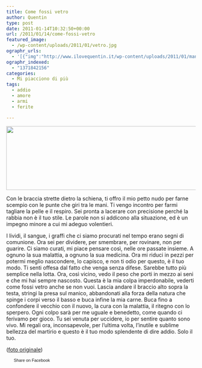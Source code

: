 ```yaml
---
title: Come fossi vetro
author: Quentin
type: post
date: 2011-01-14T10:32:50+00:00
url: /2011/01/14/come-fossi-vetro
featured_image:
  - /wp-content/uploads/2011/01/vetro.jpg
ographr_urls:
  - '[{"img":"http://www.ilovequentin.it/wp-content/uploads/2011/01/mano.jpg"},{"img":"http://www.ilovequentin.it/wp-content/uploads/2011/01/vetro.jpg"},{"img":"http://www.ilovequentin.it/wp-content/uploads/2011/01/vetro.bmp"},{"img":"http://www.ilovequentin.it/wp-content/uploads/2011/01/mano-300x98.jpg"}]'
ographr_indexed:
  - "1371842156"
categories:
  - Mi piacciono di più
tags:
  - addio
  - amore
  - armi
  - ferite

---
```

[<img class="alignnone size-full wp-image-1416" title="mano" src="http://www.ilovequentin.it/wp-content/uploads/2011/01/mano.jpg" alt="" width="520" height="170" />][1]

Con le braccia strette dietro la schiena, ti offro il mio petto nudo per farne scempio con le punte che giri tra le mani. Ti vengo incontro per farmi tagliare la pelle e il respiro. Sei pronta a lacerare con precisione perché la rabbia non è il tuo stile. Le parole non si addicono alla situazione, ed è un impegno minore a cui mi adeguo volentieri.
  
I lividi, il sangue, i graffi che ci siamo procurati nel tempo erano segni di comunione. Ora sei per dividere, per smembrare, per rovinare, non per guarire. Ci siamo curati, mi piace pensare così, nelle ore passate insieme. A ognuno la sua malattia, a ognuno la sua medicina. Ora mi riduci in pezzi per potermi meglio nascondere, lo capisco, e non ti odio per questo, è il tuo modo. Ti senti offesa dal fatto che venga senza difese. Sarebbe tutto più semplice nella lotta. Ora, così vicino, vedo il peso che porti in mezzo ai seni e che mi hai sempre nascosto. Questa è la mia colpa imperdonabile, vederti come fossi vetro anche se non vuoi. Lascia andare il braccio alto sopra la testa, stringi la presa sul manico, abbandonati alla forza della natura che spinge i corpi verso il basso e buca infine la mia carne. Buca fino a confondere il vecchio con il nuovo, la cura con la malattia, il ritegno con lo sperpero. Ogni colpo sarà per me uguale e benedetto, come quando ci ferivamo per gioco. Tu sei venuta per uccidere, io per sentire quanto sono vivo. Mi regali ora, inconsapevole, per l’ultima volta, l’inutile e sublime bellezza del martirio e questo è il tuo modo splendente di dire addio. Solo il tuo.

([foto originale][2])

<a href="http://www.facebook.com/share.php?u=http%3A%2F%2Fwww.ilovequentin.it%2F2011%2F01%2F14%2Fcome-fossi-vetro&t=Come%20fossi%20vetro" id="facebook_share_both_1414" style="font-size:11px; line-height:13px; font-family:'lucida grande',tahoma,verdana,arial,sans-serif; text-decoration:none; padding:2px 0 0 20px; height:16px; background:url(http://b.static.ak.fbcdn.net/images/share/facebook_share_icon.gif) no-repeat top left;">Share on Facebook</a>

 [1]: http://www.ilovequentin.it/wp-content/uploads/2011/01/mano.jpg
 [2]: http://www.flickr.com/photos/electricblizzardphotos/3884904842/sizes/z/in/photostream/